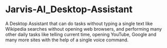# Jarvis-AI_Desktop-Assistant
A Desktop Assistant that can do tasks without typing a single text like Wikipedia searches without opening web browsers, and performing many other daily tasks like telling current time, opening YouTube, Google and many more sites with the help of a single voice command. 
